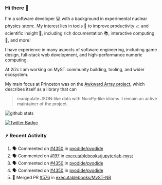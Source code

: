 ### Hi there 👋 

I'm a software developer 💻 with a background in experimental nuclear physics :atom:. My interest lies in tools :wrench: to improve productivity :chart_with_upwards_trend: and scientific insight :telescope:, including rich documentation 📚, interactive computing 🧮, and more! 

I have experience in many aspects of software engineering, including game design, full-stack web development, and high-performance numeric computing. 

At 2i2c I am working on MyST community building, tooling, and wider ecosystem. 

My main focus at Princeton was on the [Awkward Array project](awkward-array.org/), which describes itself as a library that can 
> manipulate JSON-like data with NumPy-like idioms. I remain an active maintainer of the project. 

![github stats](https://github-readme-stats.vercel.app/api?username=agoose77&show_icons=true&hide_rank=true&hide_title=true&bg_color=30,e76445,904e95&text_color=efe3ec&icon_color=efe3ec)
<!--
**agoose77/agoose77** is a ✨ _special_ ✨ repository because its `README.md` (this file) appears on your GitHub profile.

Here are some ideas to get you started:

- 🔭 I’m currently working on ...
- 🌱 I’m currently learning ...
- 👯 I’m looking to collaborate on ...
- 🤔 I’m looking for help with ...
- 💬 Ask me about ...
- 📫 How to reach me: ...
- 😄 Pronouns: ...
- ⚡ Fun fact: ...
-->

[![Twitter Badge](https://img.shields.io/twitter/follow/agoose77?style=flat-square&logo=Twitter&logoColor=white&color=cornflowerblue)](https://twitter.com/agoose77)

### :zap: Recent Activity

<!--START_SECTION:activity-->
1. 🗣 Commented on [#4350](https://github.com/pyodide/pyodide/issues/4350#issuecomment-1892230362) in [pyodide/pyodide](https://github.com/pyodide/pyodide)
2. 🗣 Commented on [#197](https://github.com/executablebooks/jupyterlab-myst/issues/197#issuecomment-1892225962) in [executablebooks/jupyterlab-myst](https://github.com/executablebooks/jupyterlab-myst)
3. 🗣 Commented on [#4350](https://github.com/pyodide/pyodide/issues/4350#issuecomment-1892219259) in [pyodide/pyodide](https://github.com/pyodide/pyodide)
4. 🗣 Commented on [#4350](https://github.com/pyodide/pyodide/issues/4350#issuecomment-1892201263) in [pyodide/pyodide](https://github.com/pyodide/pyodide)
5. 🎉 Merged PR [#576](https://github.com/executablebooks/MyST-NB/pull/576) in [executablebooks/MyST-NB](https://github.com/executablebooks/MyST-NB)
<!--END_SECTION:activity-->
